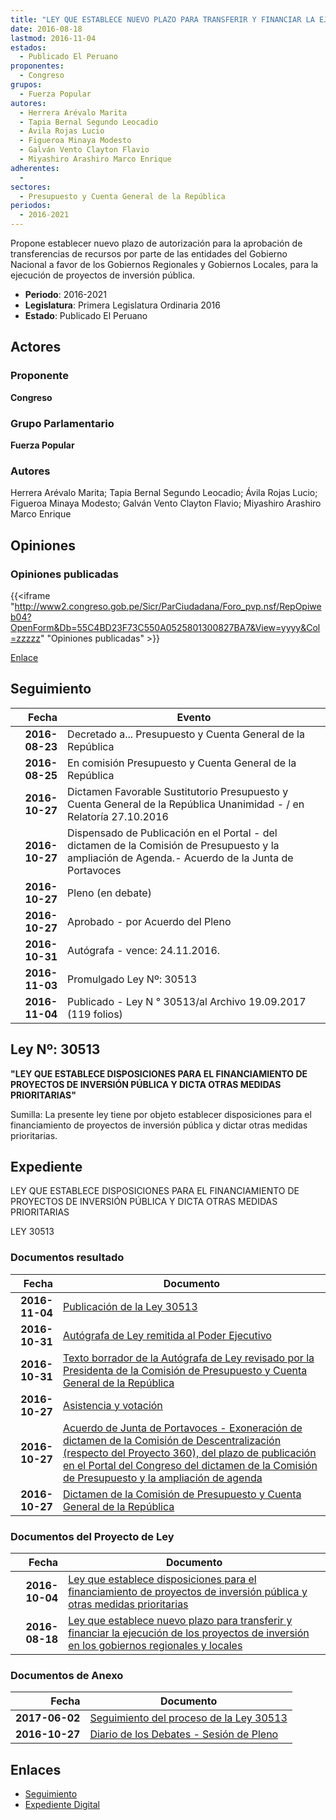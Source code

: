 ```yaml
---
title: "LEY QUE ESTABLECE NUEVO PLAZO PARA TRANSFERIR Y FINANCIAR LA EJECUCIÓN DE LOS PROYECTOS DE INVERSIÓN EN LOS GOBIERNOS REGIONALES Y LOCALES"
date: 2016-08-18
lastmod: 2016-11-04
estados: 
  - Publicado El Peruano
proponentes: 
  - Congreso
grupos: 
  - Fuerza Popular
autores: 
  - Herrera Arévalo Marita
  - Tapia Bernal Segundo Leocadio
  - Ávila Rojas Lucio
  - Figueroa Minaya Modesto
  - Galván Vento Clayton Flavio
  - Miyashiro Arashiro Marco Enrique
adherentes: 
  - 
sectores: 
  - Presupuesto y Cuenta General de la República
periodos: 
  - 2016-2021
---
```


Propone establecer nuevo plazo de autorización para la aprobación de transferencias de recursos por parte de las entidades del Gobierno Nacional a favor de los Gobiernos Regionales y Gobiernos Locales, para la ejecución de proyectos de inversión pública.

- **Periodo**: 2016-2021
- **Legislatura**: Primera Legislatura Ordinaria 2016
- **Estado**: Publicado El Peruano

## Actores

### Proponente

**Congreso**

### Grupo Parlamentario

**Fuerza Popular**

### Autores

Herrera Arévalo Marita; Tapia Bernal Segundo Leocadio; Ávila Rojas Lucio; Figueroa Minaya Modesto; Galván Vento Clayton Flavio; Miyashiro Arashiro Marco Enrique


## Opiniones

### Opiniones publicadas

{{<iframe "http://www2.congreso.gob.pe/Sicr/ParCiudadana/Foro_pvp.nsf/RepOpiweb04?OpenForm&Db=55C4BD23F73C550A0525801300827BA7&View=yyyy&Col=zzzzz" "Opiniones publicadas" >}}

[Enlace](http://www2.congreso.gob.pe/Sicr/ParCiudadana/Foro_pvp.nsf/RepOpiweb04?OpenForm&Db=55C4BD23F73C550A0525801300827BA7&View=yyyy&Col=zzzzz)

## Seguimiento

| Fecha | Evento |
|------:|--------|
| **2016-08-23** | Decretado a... Presupuesto y Cuenta General de la República|
| **2016-08-25** | En comisión Presupuesto y Cuenta General de la República|
| **2016-10-27** | Dictamen Favorable Sustitutorio Presupuesto y Cuenta General de la República Unanimidad - / en Relatoría 27.10.2016|
| **2016-10-27** | Dispensado de Publicación en el Portal - del dictamen de la Comisión de Presupuesto y la ampliación de Agenda.- Acuerdo de la Junta de Portavoces|
| **2016-10-27** | Pleno (en debate)|
| **2016-10-27** | Aprobado - por Acuerdo del Pleno|
| **2016-10-31** | Autógrafa - vence: 24.11.2016.|
| **2016-11-03** | Promulgado Ley Nº: 30513|
| **2016-11-04** | Publicado - Ley N ° 30513/al Archivo 19.09.2017 (119 folios)|

## Ley Nº: 30513

**"LEY QUE ESTABLECE DISPOSICIONES PARA EL FINANCIAMIENTO DE PROYECTOS DE INVERSIÓN PÚBLICA Y DICTA OTRAS MEDIDAS PRIORITARIAS"**

Sumilla: La presente ley tiene por objeto establecer disposiciones para el financiamiento de proyectos de inversión pública y dictar otras medidas prioritarias.


## Expediente

LEY QUE ESTABLECE DISPOSICIONES PARA EL FINANCIAMIENTO DE PROYECTOS DE INVERSIÓN PÚBLICA Y DICTA OTRAS MEDIDAS PRIORITARIAS

LEY 30513


### Documentos resultado

| Fecha | Documento |
|------:|--------|
| **2016-11-04** | [Publicación de la Ley 30513](http://www.leyes.congreso.gob.pe/Documentos/2016_2021/ADLP/Normas_Legales/30513-LEY.pdf) |
| **2016-10-31** | [Autógrafa de Ley remitida al Poder Ejecutivo](http://www.leyes.congreso.gob.pe/Documentos/2016_2021/ADLP/Texto_Aprobado/AU0006820161031.pdf) |
| **2016-10-31** | [Texto borrador de la Autógrafa de Ley revisado por la Presidenta de la Comisión de Presupuesto y Cuenta General de la República](http://www2.congreso.gob.pe/Sicr/TraDocEstProc/contdoc03_2011.nsf/Docpub/624FF3CFC9AA05BB052581330068DAB8/$FILE/BAU0006820161031.pdf) |
| **2016-10-27** | [Asistencia y votación](http://www.leyes.congreso.gob.pe/Documentos/2016_2021/Asistencia_y_Votacion/Proyectos_de_Ley/AV0006820161027..pdf) |
| **2016-10-27** | [Acuerdo de Junta de Portavoces - Exoneración de dictamen de la Comisión de Descentralización (respecto del Proyecto 360), del plazo de publicación en el Portal del Congreso del dictamen de la Comisión de Presupuesto y la ampliación de agenda](http://www.leyes.congreso.gob.pe/Documentos/2016_2021/Acuerdos/Junta_Portavoces/AJP0006820161027.pdf) |
| **2016-10-27** | [Dictamen de la Comisión de Presupuesto y Cuenta General de la República](http://www.leyes.congreso.gob.pe/Documentos/2016_2021/Dictamenes/Proyectos_de_Ley/00360DC17MAY20161027..pdf) |

### Documentos del Proyecto de Ley

| Fecha | Documento |
|------:|--------|
| **2016-10-04** | [Ley que establece disposiciones para el financiamiento de proyectos de inversión pública y otras medidas prioritarias](http://www.leyes.congreso.gob.pe/Documentos/2016_2021/Proyectos_de_Ley_y_de_Resoluciones_Legislativas/PL0036020161004.pdf) |
| **2016-08-18** | [Ley que establece nuevo plazo para transferir y financiar la ejecución de los proyectos de inversión en los gobiernos regionales y locales](http://www.leyes.congreso.gob.pe/Documentos/2016_2021/Proyectos_de_Ley_y_de_Resoluciones_Legislativas/PL00068_20160818.pdf) |

### Documentos de Anexo

| Fecha | Documento |
|------:|--------|
| **2017-06-02** | [Seguimiento del proceso de la Ley 30513](http://www.leyes.congreso.gob.pe/Documentos/2016_2021/Seguimiento_de_Proyectos_de_Ley/00068PL20170602.pdf) |
| **2016-10-27** | [Diario de los Debates - Sesión de Pleno](http://www.leyes.congreso.gob.pe/Documentos/2016_2021/ADLP/Diario_Debates/30513_DD.pdf) |

## Enlaces 

- [Seguimiento](http://www2.congreso.gob.pe/Sicr/TraDocEstProc/CLProLey2016.nsf/f7fff46988ca05b1052578e100829cc7/118c710ab0381eca05258013007c76b5?OpenDocument)
- [Expediente Digital](http://www2.congreso.gob.pehttp://www2.congreso.gob.pe/Sicr/TraDocEstProc/CLProLey2016.nsf/f7fff46988ca05b1052578e100829cc7/118c710ab0381eca05258013007c76b5?OpenDocument&Click=05257FB7005EB655.eb71d0cf91d8294e05256cdf006b5706/$Body/0.1C6C)
